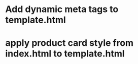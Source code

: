 # Add dynamic meta tags to template.html
# apply product card style from index.html to template.html